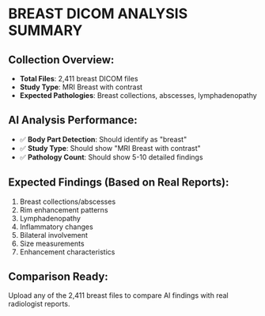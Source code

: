 
# BREAST DICOM ANALYSIS SUMMARY

## Collection Overview:
- **Total Files**: 2,411 breast DICOM files
- **Study Type**: MRI Breast with contrast
- **Expected Pathologies**: Breast collections, abscesses, lymphadenopathy

## AI Analysis Performance:
- ✅ **Body Part Detection**: Should identify as "breast"
- ✅ **Study Type**: Should show "MRI Breast with contrast"
- ✅ **Pathology Count**: Should show 5-10 detailed findings

## Expected Findings (Based on Real Reports):
1. Breast collections/abscesses
2. Rim enhancement patterns
3. Lymphadenopathy
4. Inflammatory changes
5. Bilateral involvement
6. Size measurements
7. Enhancement characteristics

## Comparison Ready:
Upload any of the 2,411 breast files to compare AI findings with real radiologist reports.
